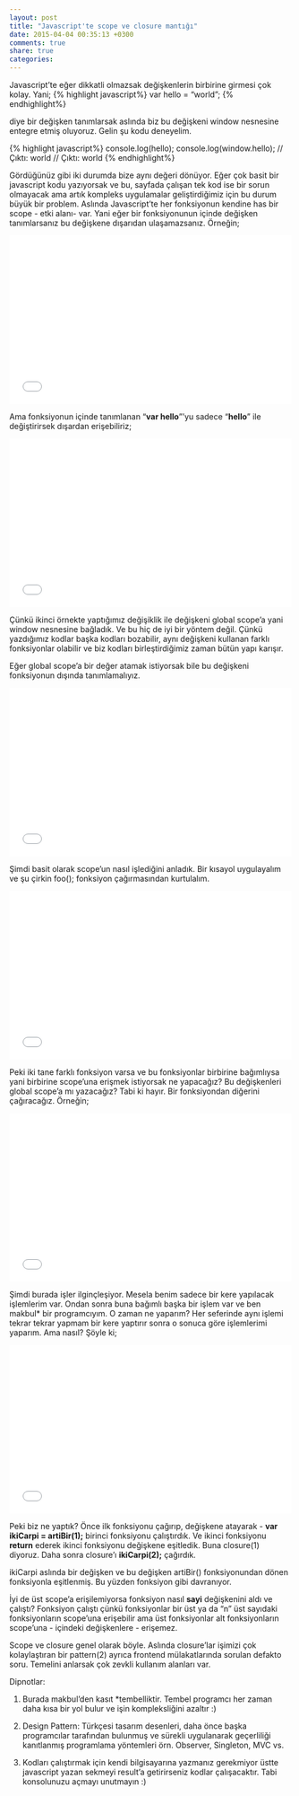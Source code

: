 ```yaml
---
layout: post
title: "Javascript'te scope ve closure mantığı"
date: 2015-04-04 00:35:13 +0300
comments: true
share: true
categories: 
---
```


Javascript’te eğer dikkatli olmazsak değişkenlerin birbirine girmesi çok kolay. Yani;
{% highlight javascript%}
var hello = “world”;
{% endhighlight%}

diye bir değişken tanımlarsak aslında biz bu değişkeni window nesnesine entegre etmiş oluyoruz. Gelin şu kodu deneyelim.

{% highlight javascript%}
console.log(hello);
console.log(window.hello);
// Çıktı: world
// Çıktı: world
{% endhighlight%}

Gördüğünüz gibi iki durumda bize aynı değeri dönüyor. Eğer çok basit bir javascript kodu yazıyorsak ve bu, sayfada çalışan tek kod ise bir sorun olmayacak ama artık kompleks uygulamalar geliştirdiğimiz için bu durum büyük bir problem. Aslında Javascript’te her fonksiyonun kendine has bir scope - etki alanı- var. Yani eğer bir fonksiyonunun içinde değişken tanımlarsanız bu değişkene dışarıdan ulaşamazsanız. Örneğin;

<iframe width=100% height=300 src=//jsfiddle.net/defli/1yu0qnva/1/embedded/js,result/ allowfullscreen=allowfullscreen frameborder=0></iframe>

Ama fonksiyonun içinde tanımlanan “**var hello**”’yu sadece “**hello**” ile değiştirirsek dışardan erişebiliriz;

<iframe width=100% height=300 src=//jsfiddle.net/defli/1yu0qnva/2/embedded/js,result/ allowfullscreen=allowfullscreen frameborder=0></iframe>

Çünkü ikinci örnekte yaptığımız değişiklik ile değişkeni global scope’a yani window nesnesine bağladık. Ve bu hiç de iyi bir yöntem değil. Çünkü yazdığımız kodlar başka kodları bozabilir, aynı değişkeni kullanan farklı fonksiyonlar olabilir ve biz kodları birleştirdiğimiz zaman bütün yapı karışır.

Eğer global scope’a bir değer atamak istiyorsak bile bu değişkeni fonksiyonun dışında tanımlamalıyız.

<iframe width=100% height=300 src=//jsfiddle.net/defli/1yu0qnva/3/embedded/js,result/ allowfullscreen=allowfullscreen frameborder=0></iframe>

Şimdi basit olarak scope’un nasıl işlediğini anladık. Bir kısayol uygulayalım ve şu çirkin foo(); fonksiyon çağırmasından kurtulalım.

<iframe width=100% height=300 src=//jsfiddle.net/defli/1yu0qnva/5/embedded/js,result/ allowfullscreen=allowfullscreen frameborder=0></iframe>

Peki iki tane farklı fonksiyon varsa ve bu fonksiyonlar birbirine bağımlıysa yani birbirine scope’una erişmek istiyorsak ne yapacağız? Bu değişkenleri global scope’a mı yazacağız? Tabi ki hayır. Bir fonksiyondan diğerini çağıracağız. Örneğin;

<iframe width=100% height=300 src=//jsfiddle.net/defli/1yu0qnva/6/embedded/js,result/ allowfullscreen=allowfullscreen frameborder=0></iframe>

Şimdi burada işler ilginçleşiyor. Mesela benim sadece bir kere yapılacak işlemlerim var. Ondan sonra buna bağımlı başka bir işlem var ve ben makbul* bir programcıyım. O zaman ne yaparım? Her seferinde aynı işlemi tekrar tekrar yapmam bir kere yaptırır sonra o sonuca göre işlemlerimi yaparım. Ama nasıl? Şöyle ki;

<iframe width=100% height=300 src=//jsfiddle.net/defli/1yu0qnva/7/embedded/js,result/ allowfullscreen=allowfullscreen frameborder=0></iframe>

Peki biz ne yaptık? Önce ilk fonksiyonu çağırıp, değişkene atayarak - **var ikiCarpi = artiBir(1);** birinci fonksiyonu çalıştırdık. Ve ikinci fonksiyonu **return** ederek ikinci fonksiyonu değişkene eşitledik. Buna closure(1) diyoruz. Daha sonra closure’ı **ikiCarpi(2);** çağırdık. 

ikiCarpi aslında bir değişken ve bu değişken artiBir() fonksiyonundan dönen fonksiyonla eşitlenmiş. Bu yüzden fonksiyon gibi davranıyor.

İyi de üst scope’a erişilemiyorsa fonksiyon nasıl **sayi** değişkenini aldı ve çalıştı? Fonksiyon çalıştı çünkü fonksiyonlar bir üst ya da “n” üst sayıdaki fonksiyonların scope’una erişebilir ama üst fonksiyonlar alt fonksiyonların scope’una - içindeki değişkenlere - erişemez.

Scope ve closure genel olarak böyle. Aslında closure’lar işimizi çok kolaylaştıran bir pattern(2)  ayrıca frontend mülakatlarında sorulan defakto soru. Temelini anlarsak çok zevkli kullanım alanları var.

Dipnotlar:

1. Burada makbul’den kasıt *tembelliktir. Tembel programcı her zaman daha kısa bir yol bulur ve işin kompleksliğini azaltır :)

2. Design Pattern: Türkçesi tasarım desenleri, daha önce başka programcılar tarafından bulunmuş ve sürekli uygulanarak geçerliliği kanıtlanmış programlama yöntemleri örn. Observer, Singleton, MVC vs.

3. Kodları çalıştırmak için kendi bilgisayarına yazmanız gerekmiyor üstte javascript yazan sekmeyi result’a getirirseniz kodlar çalışacaktır. Tabi konsolunuzu açmayı unutmayın :)



